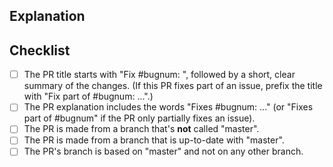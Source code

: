 <!--
  - Thanks for submitting code to TechnoNJR website! Please fill out the following as part of
  - your pull request so we can review your code more easily.
  -->

## Explanation
<!--
  - Explain what your PR does. If this PR fixes an existing bug, please include
  - "Fixes #bugnum:" in the explanation so that GitHub can auto-close the issue
  - when this PR is merged.
  -->

## Checklist
<!-- Please tick the relevant boxes by putting an "x" in them. -->
- [ ] The PR title starts with "Fix #bugnum: ", followed by a short, clear summary of the changes. (If this PR fixes part of an issue, prefix the title with "Fix part of #bugnum: ...".)
- [ ] The PR explanation includes the words "Fixes #bugnum: ..." (or "Fixes part of #bugnum" if the PR only partially fixes an issue).
- [ ] The PR is made from a branch that's **not** called "master".
- [ ] The PR is made from a branch that is up-to-date with "master".
- [ ] The PR's branch is based on "master" and not on any other branch.
